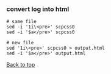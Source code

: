 ### convert log into html

```
# same file
sed -i '1i\<pre>' scpcss0
sed -i '$a</pre>' scpcss0

# new file
sed '1i\<pre>' scpcss0 > output.html
sed -i '$a</pre>' output.html
```

<a href="#top">Back to top</a>
